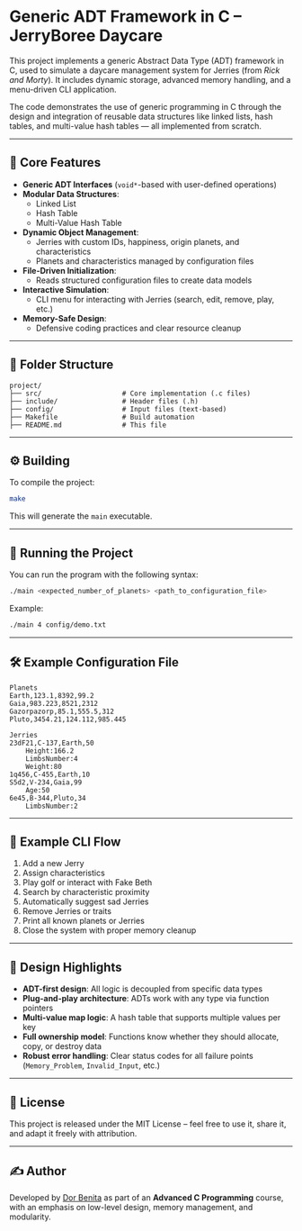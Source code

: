 # Generic ADT Framework in C – JerryBoree Daycare

This project implements a generic Abstract Data Type (ADT) framework in C, used to simulate a daycare management system for Jerries (from *Rick and Morty*). It includes dynamic storage, advanced memory handling, and a menu-driven CLI application.

The code demonstrates the use of generic programming in C through the design and integration of reusable data structures like linked lists, hash tables, and multi-value hash tables — all implemented from scratch.

---

## 🧩 Core Features

- **Generic ADT Interfaces** (`void*`-based with user-defined operations)
- **Modular Data Structures**:
  - Linked List
  - Hash Table
  - Multi-Value Hash Table
- **Dynamic Object Management**:
  - Jerries with custom IDs, happiness, origin planets, and characteristics
  - Planets and characteristics managed by configuration files
- **File-Driven Initialization**:
  - Reads structured configuration files to create data models
- **Interactive Simulation**:
  - CLI menu for interacting with Jerries (search, edit, remove, play, etc.)
- **Memory-Safe Design**:
  - Defensive coding practices and clear resource cleanup

---

## 📂 Folder Structure

```
project/
├── src/                    # Core implementation (.c files)
├── include/                # Header files (.h)
├── config/                 # Input files (text-based)
├── Makefile                # Build automation
├── README.md               # This file
```

---

## ⚙️ Building

To compile the project:

```bash
make
```

This will generate the `main` executable.

---

## 🚀 Running the Project

You can run the program with the following syntax:

```bash
./main <expected_number_of_planets> <path_to_configuration_file>
```

Example:

```bash
./main 4 config/demo.txt
```

---

## 🛠️ Example Configuration File

```
Planets
Earth,123.1,8392,99.2
Gaia,983.223,8521,2312
Gazorpazorp,85.1,555.5,312
Pluto,3454.21,124.112,985.445

Jerries
23dF21,C-137,Earth,50
	Height:166.2
	LimbsNumber:4
	Weight:80
1q456,C-455,Earth,10
S5d2,V-234,Gaia,99
	Age:50
6e45,B-344,Pluto,34
	LimbsNumber:2
```

---

## 🔁 Example CLI Flow

1. Add a new Jerry  
2. Assign characteristics  
3. Play golf or interact with Fake Beth  
4. Search by characteristic proximity  
5. Automatically suggest sad Jerries  
6. Remove Jerries or traits  
7. Print all known planets or Jerries  
8. Close the system with proper memory cleanup

---

## 📌 Design Highlights

- **ADT-first design**: All logic is decoupled from specific data types
- **Plug-and-play architecture**: ADTs work with any type via function pointers
- **Multi-value map logic**: A hash table that supports multiple values per key
- **Full ownership model**: Functions know whether they should allocate, copy, or destroy data
- **Robust error handling**: Clear status codes for all failure points (`Memory_Problem`, `Invalid_Input`, etc.)

---

## 📜 License

This project is released under the MIT License – feel free to use it, share it, and adapt it freely with attribution.

---

## ✍️ Author

Developed by [Dor Benita](https://github.com/dorbenit) as part of an **Advanced C Programming** course, with an emphasis on low-level design, memory management, and modularity.
